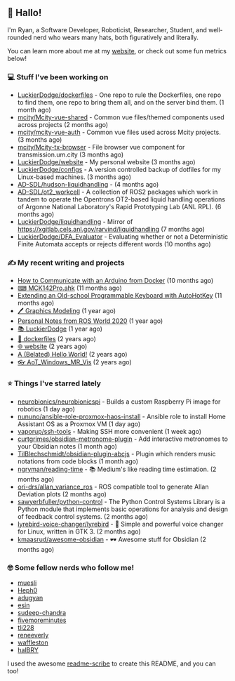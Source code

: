 ## 👋 Hallo!

I'm Ryan, a Software Developer, Roboticist, Researcher, Student, and well-rounded nerd who wears many hats, both figuratively and literally.

You can learn more about me at my [website](https://ryandlewis.dev), or check out some fun metrics below!

### 💻 Stuff I've been working on

- [LuckierDodge/dockerfiles](https://github.com/LuckierDodge/dockerfiles) - One repo to rule the Dockerfiles, one repo to find them, one repo to bring them all, and on the server bind them. (1 month ago)
- [mcity/Mcity-vue-shared](https://github.com/mcity/Mcity-vue-shared) - Common vue files/themed components used across projects (2 months ago)
- [mcity/mcity-vue-auth](https://github.com/mcity/mcity-vue-auth) - Common vue files used across Mcity projects. (3 months ago)
- [mcity/Mcity-tx-browser](https://github.com/mcity/Mcity-tx-browser) - File browser vue component for transmission.um.city (3 months ago)
- [LuckierDodge/website](https://github.com/LuckierDodge/website) - My personal website (3 months ago)
- [LuckierDodge/configs](https://github.com/LuckierDodge/configs) - A version controlled backup of dotfiles for my Linux-based machines. (3 months ago)
- [AD-SDL/hudson-liquidhandling](https://github.com/AD-SDL/hudson-liquidhandling) -  (4 months ago)
- [AD-SDL/ot2_workcell](https://github.com/AD-SDL/ot2_workcell) - A collection of ROS2 packages which work in tandem to operate the Opentrons OT2-based liquid handling operations of Argonne National Laboratory&#39;s Rapid Prototyping Lab (ANL RPL). (6 months ago)
- [LuckierDodge/liquidhandling](https://github.com/LuckierDodge/liquidhandling) - Mirror of https://xgitlab.cels.anl.gov/rarvind/liquidhandling (7 months ago)
- [LuckierDodge/DFA_Evaluator](https://github.com/LuckierDodge/DFA_Evaluator) - Evaluating whether or not a Deterministic Finite Automata accepts or rejects different words (10 months ago)

### ✍ My recent writing and projects

- [How to Communicate with an Arduino from Docker](https://ryandlewis.dev/posts/howtoarduinodocker/) (10 months ago)
- [⌨ MCK142Pro.ahk](https://ryandlewis.dev/projects/mck142pro/) (11 months ago)
- [Extending an Old-school Programmable Keyboard with AutoHotKey](https://ryandlewis.dev/posts/mck142pro/) (11 months ago)
- [🖊 Graphics Modeling](https://ryandlewis.dev/projects/graphics/) (1 year ago)
- [Personal Notes from ROS World 2020](https://ryandlewis.dev/posts/rosworld2020/) (1 year ago)
- [📚 LuckierDodge](https://ryandlewis.dev/projects/README/) (1 year ago)
- [🐋 dockerfiles](https://ryandlewis.dev/projects/dockerfiles/) (2 years ago)
- [🌐 website](https://ryandlewis.dev/projects/website/) (2 years ago)
- [A (Belated) Hello World!](https://ryandlewis.dev/posts/helloworld/) (2 years ago)
- [👓 AoT_Windows_MR_Vis](https://ryandlewis.dev/projects/aot_wmr_vis/) (2 years ago)

### ⭐ Things I've starred lately

- [neurobionics/neurobionicspi](https://github.com/neurobionics/neurobionicspi) - Builds a custom Raspberry Pi image for robotics (1 day ago)
- [nununo/ansible-role-proxmox-haos-install](https://github.com/nununo/ansible-role-proxmox-haos-install) - Ansible role to install Home Assistant OS as a Proxmox VM (1 day ago)
- [vaporup/ssh-tools](https://github.com/vaporup/ssh-tools) - Making SSH more convenient (1 week ago)
- [curtgrimes/obsidian-metronome-plugin](https://github.com/curtgrimes/obsidian-metronome-plugin) - Add interactive metronomes to your Obsidian notes (1 month ago)
- [TilBlechschmidt/obsidian-plugin-abcjs](https://github.com/TilBlechschmidt/obsidian-plugin-abcjs) - Plugin which renders music notations from code blocks (1 month ago)
- [ngryman/reading-time](https://github.com/ngryman/reading-time) - :books: Medium&#39;s like reading time estimation. (2 months ago)
- [ori-drs/allan_variance_ros](https://github.com/ori-drs/allan_variance_ros) - ROS compatible tool to generate Allan Deviation plots  (2 months ago)
- [sawyerbfuller/python-control](https://github.com/sawyerbfuller/python-control) -  The Python Control Systems Library is a Python module that implements basic operations for analysis and design of feedback control systems. (2 months ago)
- [lyrebird-voice-changer/lyrebird](https://github.com/lyrebird-voice-changer/lyrebird) - 🦜 Simple and powerful voice changer for Linux, written in GTK 3. (2 months ago)
- [kmaasrud/awesome-obsidian](https://github.com/kmaasrud/awesome-obsidian) - 🕶️ Awesome stuff for Obsidian (2 months ago)

### 🤓 Some fellow nerds who follow me!

- [muesli](https://github.com/muesli)
- [Heph0](https://github.com/Heph0)
- [adugyan](https://github.com/adugyan)
- [esin](https://github.com/esin)
- [sudeep-chandra](https://github.com/sudeep-chandra)
- [fivemoreminutes](https://github.com/fivemoreminutes)
- [tli228](https://github.com/tli228)
- [reneeverly](https://github.com/reneeverly)
- [waffleston](https://github.com/waffleston)
- [halBRY](https://github.com/halBRY)

I used the awesome [readme-scribe](https://github.com/muesli/readme-scribe) to create this README, and you can too!
